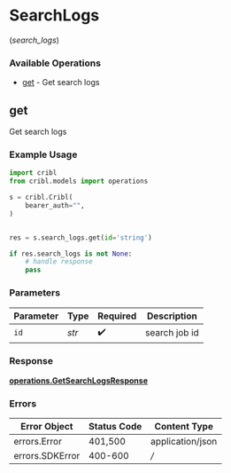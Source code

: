# SearchLogs
(*search_logs*)

### Available Operations

* [get](#get) - Get search logs

## get

Get search logs

### Example Usage

```python
import cribl
from cribl.models import operations

s = cribl.Cribl(
    bearer_auth="",
)


res = s.search_logs.get(id='string')

if res.search_logs is not None:
    # handle response
    pass
```

### Parameters

| Parameter          | Type               | Required           | Description        |
| ------------------ | ------------------ | ------------------ | ------------------ |
| `id`               | *str*              | :heavy_check_mark: | search job id      |


### Response

**[operations.GetSearchLogsResponse](../../models/operations/getsearchlogsresponse.md)**
### Errors

| Error Object     | Status Code      | Content Type     |
| ---------------- | ---------------- | ---------------- |
| errors.Error     | 401,500          | application/json |
| errors.SDKError  | 400-600          | */*              |
